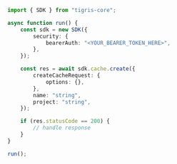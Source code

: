 <!-- Start SDK Example Usage [usage] -->
```typescript
import { SDK } from "tigris-core";

async function run() {
    const sdk = new SDK({
        security: {
            bearerAuth: "<YOUR_BEARER_TOKEN_HERE>",
        },
    });

    const res = await sdk.cache.create({
        createCacheRequest: {
            options: {},
        },
        name: "string",
        project: "string",
    });

    if (res.statusCode == 200) {
        // handle response
    }
}

run();

```
<!-- End SDK Example Usage [usage] -->